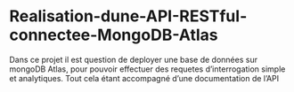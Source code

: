 # Realisation-dune-API-RESTful-connectee-MongoDB-Atlas
Dans ce projet il est question de deployer une base de données sur mongoDB Atlas, pour pouvoir effectuer des requetes d’interrogation simple et analytiques. Tout cela étant accompagné d’une documentation de l’API
